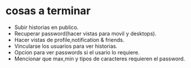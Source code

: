 # cosas a terminar

- Subir historias en publico.
- Recuperar password(hacer vistas para movil y desktops).
- Hacer vistas de profile,notification & friends.
- Vincularse los usuarios para ver historias.
- Opcion para ver passwords si el usario lo requiere.
- Mencionar que max,min y tipos de caracteres requieren el password.
